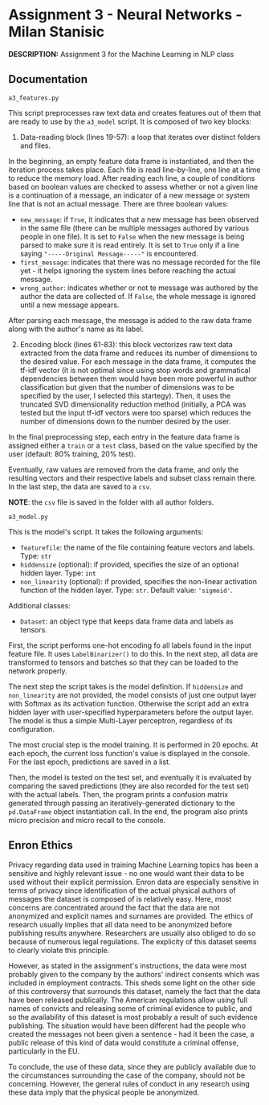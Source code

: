 # Assignment 3 - Neural Networks - Milan Stanisic
**DESCRIPTION:** Assignment 3 for the Machine Learning in NLP class


## Documentation 

`a3_features.py`

This script preprocesses raw text data and creates features out of them that are ready to use by the `a3_model` script. It is composed of two key blocks:
1. Data-reading block (lines 19-57): a loop that iterates over distinct folders and files. 

In the beginning, an empty feature data frame is instantiated, and then the iteration process takes place. Each file is read line-by-line, one line at a time to reduce the memory load. After reading each line, a couple of conditions based on boolean values are checked to assess whether or not a given line is a continuation of a message, an indicator of a new message or system line that is not an actual message. There are three boolean values:
- `new_message`: if `True`, it indicates that a new message has been observed in the same file (there can be multiple messages authored by various people in one file). It is set to `False` when the new message is being parsed to make sure it is read entirely. It is set to `True` only if a line saying `"-----Original Message-----"` is encountered.
- `first_message`: indicates that there was no message recorded for the file yet - it helps ignoring the system lines before reaching the actual message. 
- `wrong_author`: indicates whether or not te message was authored by the author the data are collected of. If `False`, the whole message is ignored until a new message appears. 

After parsing each message, the message is added to the raw data frame along with the author's name as its label. 

2. Encoding block (lines 61-83): this block vectorizes raw text data extracted from the data frame and reduces its number of dimensions to the desired value. For each message in the data frame, it computes the tf-idf vector (it is not optimal since using stop words and grammatical dependencies between them would have been more powerful in author classification but given that the number of dimensions was to be specified by the user, I selected this startegy). Then, it uses the truncated SVD dimensionality reduction method (initially, a PCA was tested but the input tf-idf vectors were too sparse) which reduces the number of dimensions down to the number desired by the user. 

In the final preprocessing step, each entry in the feature data frame is assigned either a `train` or a `test` class, based on the value specified by the user (default: 80% training, 20% test).

Eventually, raw values are removed from the data frame, and only the resulting vectors and their respective labels and subset class remain there. In the last step, the data are saved to a `csv`. 

**NOTE**: the `csv` file is saved in the folder with all author folders. 

`a3_model.py`

This is the model's script. It takes the following arguments: 
- `featurefile`: the name of the file containing feature vectors and labels. Type: `str`
- `hiddensize` (optional): if provided, specifies the size of an optional hidden layer. Type: `int`
- `non_linearity` (optional): if provided, specifies the non-linear activation function of the hidden layer. Type: `str`. Default value: `'sigmoid'`. 

Additional classes: 
- `Dataset`: an object type that keeps data frame data and labels as tensors. 

First, the script performs one-hot encoding fo all labels found in the input feature file. It uses `LabelBinarizer()` to do this. In the next step, all data are transformed to tensors and batches so that they can be loaded to the network properly. 

The next step the script takes is the model definition. If `hiddensize` and `non_linearity` are not provided, the model consists of just one output layer with Softmax as its activation function. Otherwise the script add an extra hidden layer with user-specified hyperparameters before the output layer. The model is thus a simple Multi-Layer perceptron, regardless of its configuration.

The most crucial step is the model training. It is performed in 20 epochs. At each epoch, the current loss function's value is displayed in the console. For the last epoch, predictions are saved in a list.

Then, the model is tested on the test set, and eventually it is evaluated by comparing the saved predictions (they are also recorded for the test set) with the actual labels. Then, the program prints a confusion matrix generated through passing an iteratively-generated dictionary to the `pd.DataFrame` object instantiation call. In the end, the program also prints micro precision and micro recall to the console. 

## Enron Ethics 

Privacy regarding data used in training Machine Learning topics has been a sensitive and highly relevant issue - no one would want their data to be used without their explicit permission. Enron data are especially sensitive in terms of privacy since identification of the actual physical authors of messages the dataset is composed of is relatively easy. Here, most concerns are concentrated around the fact that the data are not anonymized and explicit names and surnames are provided. The ethics of research usually implies that all data need to be anonymized before publishing results anywhere. Researchers are usually also obliged to do so because of numerous legal regulations. The explicity of this dataset seems to clearly violate this principle.

However, as stated in the assignment's instructions, the data were most probably given to the company by the authors' indirect consents which was included in employment contracts. This sheds some light on the other side of this controversy that surrounds this dataset, namely the fact that the data have been released publically. The American regulations allow using full names of convicts and releasing some of criminal evidence to public, and so the availability of this dataset is most probably a result of such evidence publishing. The situation would have been different had the people who created the messages not been given a sentence - had it been the case, a public release of this kind of data would constitute a criminal offense, particularly in the EU. 

To conclude, the use of these data, since they are publicly available due to the circumstances surrounding the case of the company, should not be concerning. However, the general rules of conduct in any research using these data imply that the physical people be anonymized. 
